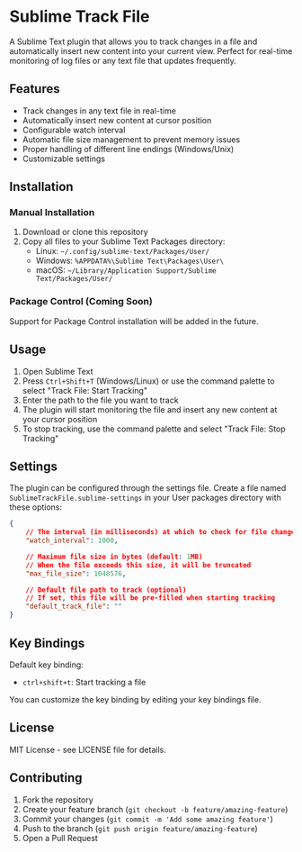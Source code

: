 # Sublime Track File

A Sublime Text plugin that allows you to track changes in a file and automatically insert new content into your current view. Perfect for real-time monitoring of log files or any text file that updates frequently.

## Features

- Track changes in any text file in real-time
- Automatically insert new content at cursor position
- Configurable watch interval
- Automatic file size management to prevent memory issues
- Proper handling of different line endings (Windows/Unix)
- Customizable settings

## Installation

### Manual Installation

1. Download or clone this repository
2. Copy all files to your Sublime Text Packages directory:
   - Linux: `~/.config/sublime-text/Packages/User/`
   - Windows: `%APPDATA%\Sublime Text\Packages\User\`
   - macOS: `~/Library/Application Support/Sublime Text/Packages/User/`

### Package Control (Coming Soon)

Support for Package Control installation will be added in the future.

## Usage

1. Open Sublime Text
2. Press `Ctrl+Shift+T` (Windows/Linux) or use the command palette to select "Track File: Start Tracking"
3. Enter the path to the file you want to track
4. The plugin will start monitoring the file and insert any new content at your cursor position
5. To stop tracking, use the command palette and select "Track File: Stop Tracking"

## Settings

The plugin can be configured through the settings file. Create a file named `SublimeTrackFile.sublime-settings` in your User packages directory with these options:

```json
{
    // The interval (in milliseconds) at which to check for file changes
    "watch_interval": 1000,

    // Maximum file size in bytes (default: 1MB)
    // When the file exceeds this size, it will be truncated
    "max_file_size": 1048576,

    // Default file path to track (optional)
    // If set, this file will be pre-filled when starting tracking
    "default_track_file": ""
}
```

## Key Bindings

Default key binding:
- `ctrl+shift+t`: Start tracking a file

You can customize the key binding by editing your key bindings file.

## License

MIT License - see LICENSE file for details.

## Contributing

1. Fork the repository
2. Create your feature branch (`git checkout -b feature/amazing-feature`)
3. Commit your changes (`git commit -m 'Add some amazing feature'`)
4. Push to the branch (`git push origin feature/amazing-feature`)
5. Open a Pull Request 